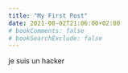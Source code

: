 ```yaml
---
title: "My First Post"
date: 2021-08-02T21:06:00+02:00
# bookComments: false
# bookSearchExclude: false
---
```

je suis un hacker